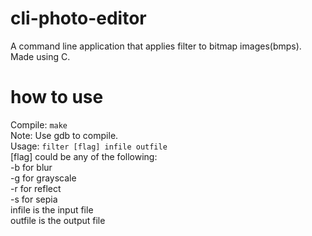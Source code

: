 # cli-photo-editor  
A command line application that applies filter to bitmap images(bmps). Made using C.  

# how to use  
Compile: `make`  
Note: Use gdb to compile.  
Usage: `filter [flag] infile outfile`  
[flag] could be any of the following:  
 -b for blur  
 -g for grayscale  
 -r for reflect  
 -s for sepia  
infile is the input file  
outfile is the output file
